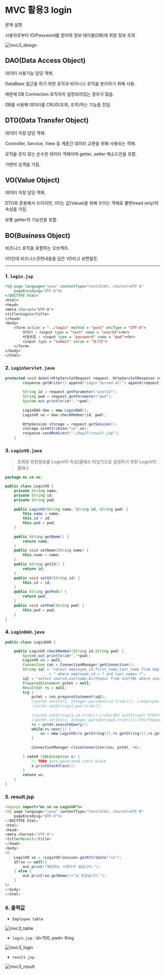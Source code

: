 # MVC 활용3 login

문제 설명

사용자로부터 ID/Password를 받아와 정보 테이블(DB)에 회원 정보 조회

![mvc3_design](..\img\mvc3_design.png)

## DAO(Data Access Object)

데이터 사용기능 담당 객체. 

DataBase 접근을 하기 위한 로직과 비지니스 로직을 분리하기 위해 사용. 

때문에 DB Connection 로직까지 설정되어있는 경우가 많음. 

DB를 사용해 데이터를 CRUD(조회, 조작)하는 기능을 전담.



## DTO(Data Transfer Object)

데이터 저장 담당 객체. 

Controller, Service, View 등 계층간 데이터 교환을 위해 사용되는 객체. 

로직을 갖지 않는 순수한 데이터 객체이며 getter, setter 메소드만을 포함. 

가변의 성격을 가짐.



## VO(Value Object)

데이터 저장 담당 객체. 

DTO와 혼용해서 쓰이지만, VO는 값(Value)을 위해 쓰이는 객체로 불변(read only)의 속성을 가짐. 

보통 getter의 기능만을 포함.



## BO(Business Object)

비즈니스 로직을 포함하는 오브젝트. 

VO인데 비즈니스관련내용을 담은 VO라고 보면될듯.



---

### 1. `login.jsp`

```jsp
<%@ page language="java" contentType="text/html; charset=UTF-8"
    pageEncoding="UTF-8"%>
<!DOCTYPE html>
<html>
<head>
<meta charset="UTF-8">
<title>Login</title>
</head>
<body>
	<form action = "../login" method = "post" encType = "UTF-8">
		아이디 : <input type = "text" name = "userId"><br>
		비밀번호 : <input type = "password" name = "pwd"><br>
		<input type = "submit" value = "로그인">
	</form>
</body>
</html>
```



### 2. `LoginServlet.java`

```java
protected void doGet(HttpServletRequest request, HttpServletResponse response) throws ServletException, IOException {
		response.getWriter().append("Login Served at:").append(request.getContextPath());
		
		String id = request.getParameter("userId");
		String pwd = request.getParameter("pwd");
		System.out.println(id+","+pwd);
    
		LoginDAO dao = new LoginDAO();
		LoginVO vo = dao.checkMember(id, pwd);
		
		HttpSession storage = request.getSession();
		storage.setAttribute("vo",vo);
		response.sendRedirect("./day27/result.jsp");
	}
```



### 3. `LoginVO.java`

> 조회된 회원정보를 LoginVO 속성(클래스 타입?)으로 설정하기 위한 LoginVO 클래스

```java
package mc.sn.vo;

public class LoginVO {
	private String name;
	private String id;
	private String pwd;
	
	public LoginVO(String name, String id, String pwd) {
		this.name = name;
		this.id = id;
		this.pwd = pwd;
	}
	
	public String getName() {
		return name;
	}
	public void setName(String name) {
		this.name = name;
	}
	public String getId() {
		return id;
	}
	public void setId(String id) {
		this.id = id;
	}
	public String getPwd() {
		return pwd;
	}
	public void setPwd(String pwd) {
		this.pwd = pwd;
	}
}
```



### 4. `LoginDAO.java`

```java
public class LoginDAO {

	public LoginVO checkMember(String id,String pwd) {
		System.out.println(id+","+pwd);
		LoginVO vo = null;
		Connection con = ConnectionManager.getConnection();
		String sql = "select employee_id,first_name,last_name from employees "
					+ " where employee_id = ? and last_name= ?";
		sql = "select userid,username,birthyear from userTBL where userid = '"+id+"'";
		PreparedStatement pstmt = null;
		ResultSet rs = null;
		try {
			pstmt = con.prepareStatement(sql);
			//pstmt.setInt(1, Integer.parseInt(id.trim())); //employee
			//pstmt.setString(2,pwd.trim());
			
			//pstmt.setString(1,id.trim());//char형은 setString이 안먹어서 오류가 났다.
			//pstmt.setInt(1, Integer.parseInt(pwd.trim()));//birthyear은 숫자니까
			rs = pstmt.executeQuery();
			while(rs.next()) {
				vo = new LoginVO(rs.getString(2),rs.getString(1),rs.getString(3));//가져올땐 다 string가능
			}
			
			ConnectionManager.closeConnection(con, pstmt, rs);
			
		} catch (SQLException e) {
			// TODO Auto-generated catch block
			e.printStackTrace();
		}
		return vo;
	}
}
```



### 5. result.jsp

```java
<%@page import="mc.sn.vo.LoginVO"%>
<%@ page language="java" contentType="text/html; charset=UTF-8"
    pageEncoding="UTF-8"%>
<!DOCTYPE html>
<html>
<head>
<meta charset="UTF-8">
<title>Result</title>
</head>
<body>
<%	
	LoginVO vo = (LoginVO)session.getAttribute("vo");
	if(vo == null){
		out.print("해당하는 사용자가 없습니다.");
	} else {
		out.print(vo.getName()+"님 반갑습니다.");
	}
%>	
</body>
</html>
```



### 6. 출력값

- `Employee table`

![mvc3_table](..\img\mvc3_table.png)

- `login.jsp` : id=100, pwd= King

![mvc3_login](..\img\mvc3_login.png)



- `result.jsp`

![mvc3_result](..\img\mvc3_result.png)


